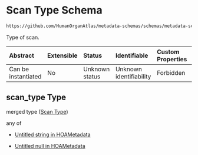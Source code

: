 # Scan Type Schema

```txt
https://github.com/HumanOrganAtlas/metadata-schemas/schemas/metadata-schemas.json#/$defs/PublicScanMetadata/properties/scan_type
```

Type of scan.

| Abstract            | Extensible | Status         | Identifiable            | Custom Properties | Additional Properties | Access Restrictions | Defined In                                                                   |
| :------------------ | :--------- | :------------- | :---------------------- | :---------------- | :-------------------- | :------------------ | :--------------------------------------------------------------------------- |
| Can be instantiated | No         | Unknown status | Unknown identifiability | Forbidden         | Allowed               | none                | [metadata-schema.json\*](../out/metadata-schema.json "open original schema") |

## scan\_type Type

merged type ([Scan Type](metadata-schema-defs-publicscanmetadata-properties-scan-type.md))

any of

* [Untitled string in HOAMetadata](metadata-schema-defs-publicscanmetadata-properties-scan-type-anyof-0.md "check type definition")

* [Untitled null in HOAMetadata](metadata-schema-defs-publicscanmetadata-properties-scan-type-anyof-1.md "check type definition")
